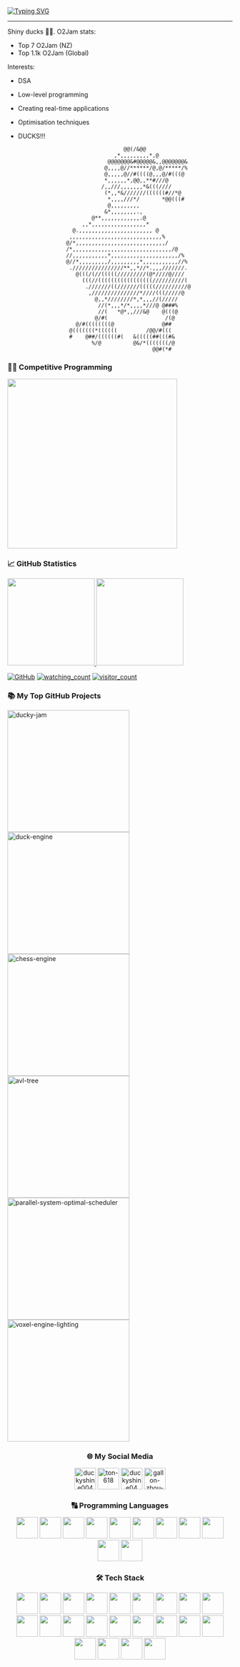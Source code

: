 [![Typing SVG](https://readme-typing-svg.herokuapp.com?font=JetBrains+Mono&color=FFFFFF&size=40&duration=3000&pause=1000&width=720&height=70&lines=%3EDuckyShine004;%3ECompetitive+Programming;%3EPython;%3EC%2FC%2B%2B;%3EJava)](https://git.io/typing-svg)

---
Shiny ducks 🌟🦆. O2Jam stats:
* Top 7 O2Jam (NZ)
* Top 1.1k O2Jam (Global)

Interests:
* DSA
* Low-level programming
* Creating real-time applications
* Optimisation techniques
* DUCKS!!!

                                                                                
                                                                                
                                                                                
                                       @@(/&@@                                  
                                    ,*,,,,,,,,,*,@                              
                                  @@@@@@@&#@@@@@&,,@@@@@@@&                     
                                 @,,,,@//******/@,@/*****/%                     
                                 @,,,,,@//#((((@,,,@/#(((@                      
                                 *,,,,,,*,@@,,**#///@                           
                                /,,///,,,,,,,*&(((////                          
                                 (*,,*&///////((((((#//*@                       
                                  *,,,,///*/       *@@(((#                      
                                  @,,,,,,,,,                                    
                                 &*,,,,,,,,.,                                   
                             @**,,,,,,,,,,,,.@                                  
                          ,,*,,,,,,,,,,,,,,,,,*                                 
                       @.,,,,,,,,,,,,,,,,,,,,,,, @                              
                      ,,,,,,,,,,,,,,,,,,,,,,,,,,,,,%                            
                     @/*,,,,,,,,,,,,,,,,,,,,,,,,,,,,/                           
                     /*,,,,,,,,,,,,,,,,,,,,,,,,,,,,,,,/@                        
                     //,,,,,,,,,,,*,,,,,,,,,,,,,,,,,,,,,/%                      
                     @//*,,,,,,,,,/,,,,,,,,,*,,,,,,,,,,,//%                     
                      .////////////////**,,*//*.,,,///////.                     
                        @(((/(//(((((/////////(@*////@////                      
                          (((//(((((((((((((((((//////////(                     
                           .///////((///////(((((//////////@                    
                            ,///////////////*////(((/////@                      
                              @,,*////////*,*,,,//(/////                        
                               //(*,,,*/*,,,,*///@ @###%                        
                               //(   *@*,,///&@    @(((@                        
                              @/#(                  /(@                         
                        @/#((((((((@               @##                          
                      @(((((((*((((((         /@@/#(((                          
                      #    @##/((((((#(   &(((((##(((#&                         
                             %/@          @&/*(((((((/@                         
                                                @@#(*#  


### 🧑‍💻 Competitive Programming

<span>
<p align="left">
<a href="https://leetcode.com/duckyshine004/" target="_blank">
<img src="https://leetcard.jacoblin.cool/duckyshine004?theme=dark&font=JetBrains%20Mono&border_color=404040&ext=contest" height="380">
</a>
</p>
</span>

### 📈 GitHub Statistics

<span>
<a href="https://github.com/DuckyShine004">
<img src="https://github-readme-stats.vercel.app/api?username=DuckyShine004&show_icons=true&theme=react&bg_color=1F222E&title_color=F85D7F&icon_color=F8D866&border_color=404040" height="195">
<img src="https://github-readme-stats.vercel.app/api/top-langs/?username=DuckyShine004&layout=compact&theme=react&bg_color=1F222E&title_color=F85D7F&border_color=404040" height="195">
</a>
<p align="left">
<a href="https://github.com/DuckyShine004" target="_blank"><img alt="GitHub" src="https://img.shields.io/badge/dynamic/json?logo=github&label=GitHub+Followers&labelColor=282c34&color=181717&query=%24.data.totalSubs&url=https%3A%2F%2Fapi.spencerwoo.com%2Fsubstats%2F%3Fsource%3Dgithub%26queryKey%3DDuckyShine004&longCache=true"/></a>
<a href="https://github.com/DuckyShine004" target="_blank"><img src="https://komarev.com/ghpvc/?username=DuckyShine004&color=brightgreen" alt="watching_count" /></a>
<a href="https://github.com/DuckyShine004" target="_blank"><img src="https://visitor-badge.laobi.icu/badge?page_id=DuckyShine004.DuckyShine004" alt="visitor_count" /></a>
</p>
</span>

### 📚 My Top GitHub Projects

<p align="left">
<a href="https://github.com/DuckyShine004/ducky-jam"><img width="273" src="https://denvercoder1-github-readme-stats.vercel.app/api/pin/?username=DuckyShine004&repo=ducky-jam&theme=react&bg_color=1F222E&title_color=F85D7F&icon_color=F8D866&border_color=404040" alt="ducky-jam"></a>
<a href="https://github.com/DuckyShine004/duck-engine"><img width="273" src="https://denvercoder1-github-readme-stats.vercel.app/api/pin/?username=DuckyShine004&repo=duck-enginee&theme=react&bg_color=1F222E&title_color=F85D7F&icon_color=F8D866&border_color=404040" alt="duck-engine"></a>
<a href="https://github.com/DuckyShine004/chess-engine"><img width="273" src="https://denvercoder1-github-readme-stats.vercel.app/api/pin/?username=DuckyShine004&repo=chess-engine&theme=react&bg_color=1F222E&title_color=F85D7F&icon_color=F8D866&border_color=404040" alt="chess-engine"></a>
<a href="https://github.com/DuckyShine004/avl-tree"><img width="273" src="https://denvercoder1-github-readme-stats.vercel.app/api/pin/?username=DuckyShine004&repo=avl-tree&theme=react&bg_color=1F222E&title_color=F85D7F&icon_color=F8D866&border_color=404040" alt="avl-tree"></a>
<a href="https://github.com/DuckyShine004/parallel-system-optimal-scheduler"><img width="273" src="https://denvercoder1-github-readme-stats.vercel.app/api/pin/?username=DuckyShine004&repo=parallel-system-optimal-scheduler&theme=react&bg_color=1F222E&title_color=F85D7F&icon_color=F8D866&border_color=404040" alt="parallel-system-optimal-scheduler"></a>
<a href="https://github.com/DuckyShine004/voxel-engine-lighting"><img width="273" src="https://denvercoder1-github-readme-stats.vercel.app/api/pin/?username=DuckyShine004&repo=voxel-engine-lighting&theme=react&bg_color=1F222E&title_color=F85D7F&icon_color=F8D866&border_color=404040" alt="voxel-engine-lighting"></a>
</p>

<h3 align="center"> 🌐 My Social Media</h3>
<p align="center">
<a href="https://leetcode.com/duckyshine004/" target="_blank"><img src="https://img.icons8.com/external-tal-revivo-color-tal-revivo/96/000000/external-level-up-your-coding-skills-and-quickly-land-a-job-logo-color-tal-revivo.png" alt="duckyshine004" height="48" width="48" /></a> 
<a href="https://codeforces.com/profile/ton-618" target="_blank"><img src="https://img.icons8.com/external-tal-revivo-color-tal-revivo/96/000000/external-codeforces-programming-competitions-and-contests-programming-community-logo-color-tal-revivo.png" alt="ton-618" height="48" width="48" /></a>
<a href="https://www.hackerrank.com/profile/duckyshine04" target="_blank"><img src="https://upload.wikimedia.org/wikipedia/commons/4/40/HackerRank_Icon-1000px.png" alt="duckyshine04" height="48" width="48" /></a>
<a href="https://www.linkedin.com/in/gallon-zhou-a3739b278/" target="_blank"><img src="https://img.icons8.com/fluency/48/000000/linkedin.png" alt="gallon-zhou-a3739b278" height="48" width="48" /></a>
</p>

<h3 align="center"> 🔠 Programming Languages</h3>
<p align="center">
<a><img src="https://cdn.jsdelivr.net/gh/devicons/devicon/icons/python/python-original.svg" width="48" height="48" /></a>
<a><img src="https://cdn.jsdelivr.net/gh/devicons/devicon/icons/javascript/javascript-original.svg" width="48" height="48" /></a>
<a><img src="https://cdn.jsdelivr.net/gh/devicons/devicon/icons/css3/css3-original.svg" width="48" height="48" /></a>
<a><img src="https://cdn.jsdelivr.net/gh/devicons/devicon/icons/html5/html5-original.svg" width="48" height="48" /></a>
<a><img src="https://cdn.jsdelivr.net/gh/devicons/devicon/icons/lua/lua-original.svg" width="48" height="48" /></a>
<a><img src="https://cdn.jsdelivr.net/gh/devicons/devicon/icons/c/c-original.svg" width="48" height="48" /></a>
<a><img src="https://cdn.jsdelivr.net/gh/devicons/devicon/icons/cplusplus/cplusplus-original.svg" width="48" height="48" /></a>
<a><img src="https://cdn.jsdelivr.net/gh/devicons/devicon/icons/csharp/csharp-original.svg" width="48" height="48" /></a>
<a><img src="https://cdn.jsdelivr.net/gh/devicons/devicon/icons/java/java-original.svg" width="48" height="48" /></a>
<a><img src="https://cdn.jsdelivr.net/gh/devicons/devicon/icons/bash/bash-original.svg" width="48" height="48" /></a>
<a><img src="https://cdn.jsdelivr.net/gh/devicons/devicon/icons/markdown/markdown-original.svg" width="48" height="48" /></a>
</p>

<h3 align="center"> 🛠️ Tech Stack</h3>
<p align="center">
<a><img src="https://cdn.jsdelivr.net/gh/devicons/devicon@latest/icons/archlinux/archlinux-original.svg" width="48" height="48" /></a>
<a><img src="https://cdn.jsdelivr.net/gh/devicons/devicon/icons/linux/linux-original.svg" width="48" height="48" /></a>
<a><img src="https://cdn.jsdelivr.net/gh/devicons/devicon/icons/intellij/intellij-original.svg" width="48" height="48" /></a>
<a><img src="https://cdn.jsdelivr.net/gh/devicons/devicon/icons/cmake/cmake-original.svg" width="48" height="48" /></a>
<a><img src="https://cdn.jsdelivr.net/gh/devicons/devicon/icons/github/github-original.svg" width="48" height="48" /></a>
<a><img src="https://cdn.jsdelivr.net/gh/devicons/devicon/icons/git/git-original.svg" width="48" height="48" /></a>
<a><img src="https://cdn.jsdelivr.net/gh/devicons/devicon/icons/pandas/pandas-original.svg" width="48" height="48" /></a>
<a><img src="https://cdn.jsdelivr.net/gh/devicons/devicon/icons/numpy/numpy-original.svg" width="48" height="48" /></a>
<a><img src="https://cdn.jsdelivr.net/gh/devicons/devicon/icons/blender/blender-original.svg" width="48" height="48" /></a>
<a><img src="https://cdn.jsdelivr.net/gh/devicons/devicon/icons/unity/unity-original.svg" width="48" height="48" /></a>
<a><img src="https://cdn.jsdelivr.net/gh/devicons/devicon/icons/react/react-original.svg" width="48" height="48" /></a>
<a><img src="https://cdn.jsdelivr.net/gh/devicons/devicon/icons/nodejs/nodejs-original.svg" width="48" height="48" /></a>
<a><img src="https://cdn.jsdelivr.net/gh/devicons/devicon/icons/npm/npm-original-wordmark.svg" width="48" height="48" /></a>
<a><img src="https://cdn.jsdelivr.net/gh/devicons/devicon/icons/docker/docker-original.svg" width="48", height="48" /></a>
<a><img src="https://cdn.jsdelivr.net/gh/devicons/devicon/icons/mongodb/mongodb-original.svg" width="48", height="48" /></a>
<a><img src="https://cdn.jsdelivr.net/gh/devicons/devicon/icons/threejs/threejs-original.svg" width="48" height="48" /></a>
<a><img src="https://cdn.jsdelivr.net/gh/devicons/devicon/icons/opengl/opengl-original.svg" width="48" height="48" /></a>
<a><img src="https://cdn.jsdelivr.net/gh/devicons/devicon/icons/spring/spring-original.svg" width="48" height="48" /></a>
<a><img src="https://cdn.jsdelivr.net/gh/devicons/devicon/icons/vim/vim-original.svg" width="48" height="48" /></a>
<a><img src="https://cdn.jsdelivr.net/gh/devicons/devicon/icons/matlab/matlab-original.svg" width="48" height="48" /></a>
<a><img src="https://cdn.jsdelivr.net/gh/devicons/devicon/icons/r/r-original.svg" width="48" height="48" /></a>
<a><img src="https://cdn.jsdelivr.net/gh/devicons/devicon/icons/gcc/gcc-original.svg" width="48" height="48" /></a>
</p>
